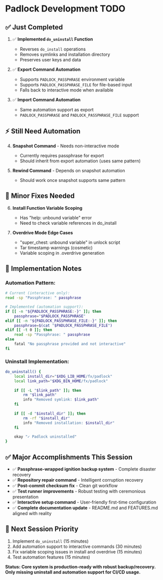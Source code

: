 # Padlock Development TODO

## ✅ **Just Completed**

1. ✅ **Implemented `do_uninstall` Function**
   - Reverses `do_install` operations  
   - Removes symlinks and installation directory
   - Preserves user keys and data

2. ✅ **Export Command Automation**
   - Supports `PADLOCK_PASSPHRASE` environment variable
   - Supports `PADLOCK_PASSPHRASE_FILE` for file-based input
   - Falls back to interactive mode when available

3. ✅ **Import Command Automation**
   - Same automation support as export
   - `PADLOCK_PASSPHRASE` and `PADLOCK_PASSPHRASE_FILE` support

## ⚡ **Still Need Automation**

4. **Snapshot Command** - Needs non-interactive mode
   - Currently requires passphrase for export
   - Should inherit from export automation (uses same pattern)

5. **Rewind Command** - Depends on snapshot automation
   - Should work once snapshot supports same pattern

## 🐛 **Minor Fixes Needed**

6. **Install Function Variable Scoping**
   - Has "help: unbound variable" error
   - Need to check variable references in do_install

7. **Overdrive Mode Edge Cases**
   - "super_chest: unbound variable" in unlock script
   - Tar timestamp warnings (cosmetic)
   - Variable scoping in .overdrive generation

## 🎯 **Implementation Notes**

### **Automation Pattern:**
```bash
# Current (interactive only):
read -sp "Passphrase: " passphrase

# Implemented (automation support):
if [[ -n "${PADLOCK_PASSPHRASE:-}" ]]; then
    passphrase="$PADLOCK_PASSPHRASE"
elif [[ -n "${PADLOCK_PASSPHRASE_FILE:-}" ]]; then
    passphrase=$(cat "$PADLOCK_PASSPHRASE_FILE")
elif [[ -t 0 ]]; then
    read -sp "Passphrase: " passphrase
else
    fatal "No passphrase provided and not interactive"
fi
```

### **Uninstall Implementation:**
```bash
do_uninstall() {
    local install_dir="$XDG_LIB_HOME/fx/padlock"
    local link_path="$XDG_BIN_HOME/fx/padlock"
    
    if [[ -L "$link_path" ]]; then
        rm "$link_path"
        info "Removed symlink: $link_path"
    fi
    
    if [[ -d "$install_dir" ]]; then
        rm -rf "$install_dir"
        info "Removed installation: $install_dir"
    fi
    
    okay "✓ Padlock uninstalled"
}
```

## ✅ **Major Accomplishments This Session**

- ✅ **Passphrase-wrapped ignition backup system** - Complete disaster recovery
- ✅ **Repository repair command** - Intelligent corruption recovery  
- ✅ **Post-commit checksum fix** - Clean git workflow
- ✅ **Test runner improvements** - Robust testing with ceremonious presentation
- ✅ **Interactive setup command** - User-friendly first-time configuration
- ✅ **Complete documentation update** - README.md and FEATURES.md aligned with reality

## 🎯 **Next Session Priority**

1. Implement `do_uninstall` (15 minutes)
2. Add automation support to interactive commands (30 minutes)  
3. Fix variable scoping issues in install and overdrive (15 minutes)
4. Test automation features (15 minutes)

**Status: Core system is production-ready with robust backup/recovery. Only missing uninstall and automation support for CI/CD usage.**
